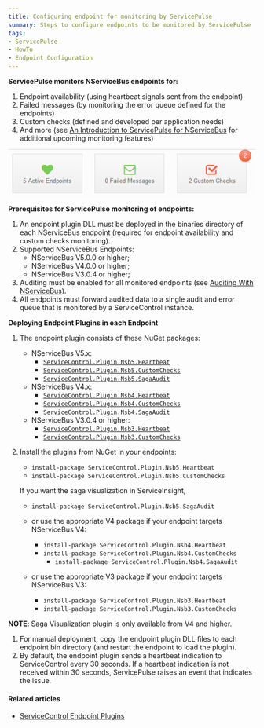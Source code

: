 ```yaml
---
title: Configuring endpoint for monitoring by ServicePulse
summary: Steps to configure endpoints to be monitored by ServicePulse
tags:
- ServicePulse
- HowTo
- Endpoint Configuration
---
```


**ServicePulse monitors NServiceBus endpoints for:**

1. Endpoint availability (using heartbeat signals sent from the endpoint)
1. Failed messages (by monitoring the error queue defined for the endpoints)
1. Custom checks (defined and developed per application needs)
1. And more (see [An Introduction to ServicePulse for NServiceBus](http://particular.net/blog/an-introduction-to-servicepulse-for-nservicebus) for additional upcoming monitoring features)

![ServicePulse dashboard](../images/ServicePulse/dashboard.png)

**Prerequisites for ServicePulse monitoring of endpoints:**

1. An endpoint plugin DLL must be deployed in the binaries directory of each NServiceBus endpoint (required for endpoint availability and custom checks monitoring).
1. Supported NServiceBus Endpoints:
    * NServiceBus V5.0.0 or higher;
    * NServiceBus V4.0.0 or higher;
    * NServiceBus V3.0.4 or higher;
1. Auditing must be enabled for all monitored endpoints (see [Auditing With NServiceBus](/NServiceBus/auditing-with-nservicebus.md)).
1. All endpoints must forward audited data to a single audit and error queue that is monitored by a ServiceControl instance.

**Deploying Endpoint Plugins in each Endpoint**

1. The endpoint plugin consists of these NuGet packages:
    * NServiceBus V5.x: 
        * [`ServiceControl.Plugin.Nsb5.Heartbeat`](http://www.nuget.org/packages/ServiceControl.Plugin.Nsb5.Heartbeat/)
        * [`ServiceControl.Plugin.Nsb5.CustomChecks`](http://www.nuget.org/packages/ServiceControl.Plugin.Nsb5.CustomChecks/)
        * [`ServiceControl.Plugin.Nsb5.SagaAudit`](http://www.nuget.org/packages/ServiceControl.Plugin.Nsb5.SagaAudit/)
    * NServiceBus V4.x: 
        * [`ServiceControl.Plugin.Nsb4.Heartbeat`](http://www.nuget.org/packages/ServiceControl.Plugin.Nsb4.Heartbeat/)
        * [`ServiceControl.Plugin.Nsb4.CustomChecks`](http://www.nuget.org/packages/ServiceControl.Plugin.Nsb4.CustomChecks/)
        * [`ServiceControl.Plugin.Nsb4.SagaAudit`](http://www.nuget.org/packages/ServiceControl.Plugin.Nsb4.SagaAudit/)
    * NServiceBus V3.0.4 or higher: 
        * [`ServiceControl.Plugin.Nsb3.Heartbeat`](http://www.nuget.org/packages/ServiceControl.Plugin.Nsb3.Heartbeat/)
        * [`ServiceControl.Plugin.Nsb3.CustomChecks`](http://www.nuget.org/packages/ServiceControl.Plugin.Nsb3.CustomChecks/)

1. Install the plugins from NuGet in your endpoints: 
     * `install-package ServiceControl.Plugin.Nsb5.Heartbeat`
     * `install-package ServiceControl.Plugin.Nsb5.CustomChecks`
    
     If you want the saga visualization in ServiceInsight, 
     * `install-package ServiceControl.Plugin.Nsb5.SagaAudit`

     * or use the appropriate V4 package if your endpoint targets NServiceBus V4:
	     * `install-package ServiceControl.Plugin.Nsb4.Heartbeat`
	     * `install-package ServiceControl.Plugin.Nsb4.CustomChecks` 
     	     * `install-package ServiceControl.Plugin.Nsb4.SagaAudit`

     * or use the appropriate V3 package if your endpoint targets NServiceBus V3:
	     * `install-package ServiceControl.Plugin.Nsb3.Heartbeat`
	     * `install-package ServiceControl.Plugin.Nsb3.CustomChecks`

**NOTE**: Saga Visualization plugin is only available from V4 and higher.
	     
1. For manual deployment, copy the endpoint plugin DLL files to each endpoint bin directory (and restart the endpoint to load the plugin).
1. By default, the endpoint plugin sends a heartbeat indication to ServiceControl every 30 seconds. If a heartbeat indication is not received within 30 seconds, ServicePulse raises an event that indicates the issue.

#### Related articles

* [ServiceControl Endpoint Plugins](/ServiceControl/Plugins)
